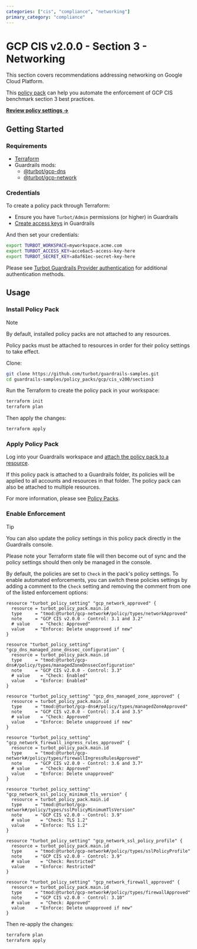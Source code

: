 ```yaml
---
categories: ["cis", "compliance", "networking"]
primary_category: "compliance"
---
```


# GCP CIS v2.0.0 - Section 3 - Networking

This section covers recommendations addressing networking on Google Cloud Platform.

This [policy pack](https://turbot.com/guardrails/docs/concepts/policy-packs) can help you automate the enforcement of GCP CIS benchmark section 3 best practices.

**[Review policy settings →](https://hub.guardrails.turbot.com/policy-packs/gcp_cis_v200_section3/settings)**

## Getting Started

### Requirements

- [Terraform](https://developer.hashicorp.com/terraform/install)
- Guardrails mods:
  - [@turbot/gcp-dns](https://hub.guardrails.turbot.com/mods/gcp/mods/gcp-dns)
  - [@turbot/gcp-network](https://hub.guardrails.turbot.com/mods/gcp/mods/gcp-network)

### Credentials

To create a policy pack through Terraform:

- Ensure you have `Turbot/Admin` permissions (or higher) in Guardrails
- [Create access keys](https://turbot.com/guardrails/docs/guides/iam/access-keys#generate-a-new-guardrails-api-access-key) in Guardrails

And then set your credentials:

```sh
export TURBOT_WORKSPACE=myworkspace.acme.com
export TURBOT_ACCESS_KEY=acce6ac5-access-key-here
export TURBOT_SECRET_KEY=a8af61ec-secret-key-here
```

Please see [Turbot Guardrails Provider authentication](https://registry.terraform.io/providers/turbot/turbot/latest/docs#authentication) for additional authentication methods.

## Usage

### Install Policy Pack

> [!NOTE]
> By default, installed policy packs are not attached to any resources.
>
> Policy packs must be attached to resources in order for their policy settings to take effect.

Clone:

```sh
git clone https://github.com/turbot/guardrails-samples.git
cd guardrails-samples/policy_packs/gcp/cis_v200/section3
```

Run the Terraform to create the policy pack in your workspace:

```sh
terraform init
terraform plan
```

Then apply the changes:

```sh
terraform apply
```

### Apply Policy Pack

Log into your Guardrails workspace and [attach the policy pack to a resource](https://turbot.com/guardrails/docs/guides/policy-packs#attach-a-policy-pack-to-a-resource).

If this policy pack is attached to a Guardrails folder, its policies will be applied to all accounts and resources in that folder. The policy pack can also be attached to multiple resources.

For more information, please see [Policy Packs](https://turbot.com/guardrails/docs/concepts/policy-packs).

### Enable Enforcement

> [!TIP]
> You can also update the policy settings in this policy pack directly in the Guardrails console.
>
> Please note your Terraform state file will then become out of sync and the policy settings should then only be managed in the console.

By default, the policies are set to `Check` in the pack's policy settings. To enable automated enforcements, you can switch these policies settings by adding a comment to the `Check` setting and removing the comment from one of the listed enforcement options:

```hcl
resource "turbot_policy_setting" "gcp_network_approved" {
  resource = turbot_policy_pack.main.id
  type     = "tmod:@turbot/gcp-network#/policy/types/networkApproved"
  note     = "GCP CIS v2.0.0 - Control: 3.1 and 3.2"
  # value    = "Check: Approved"
  value    = "Enforce: Delete unapproved if new"
}

resource "turbot_policy_setting" "gcp_dns_managed_zone_dnssec_configuration" {
  resource = turbot_policy_pack.main.id
  type     = "tmod:@turbot/gcp-dns#/policy/types/managedZoneDnssecConfiguration"
  note     = "GCP CIS v2.0.0 - Control: 3.3"
  # value    = "Check: Enabled"
  value    = "Enforce: Enabled"
}

resource "turbot_policy_setting" "gcp_dns_managed_zone_approved" {
  resource = turbot_policy_pack.main.id
  type     = "tmod:@turbot/gcp-dns#/policy/types/managedZoneApproved"
  note     = "GCP CIS v2.0.0 - Control: 3.4 and 3.5"
  # value    = "Check: Approved"
  value    = "Enforce: Delete unapproved if new"
}

resource "turbot_policy_setting" "gcp_network_firewall_ingress_rules_approved" {
  resource = turbot_policy_pack.main.id
  type     = "tmod:@turbot/gcp-network#/policy/types/firewallIngressRulesApproved"
  note     = "GCP CIS v2.0.0 - Control: 3.6 and 3.7"
  # value    = "Check: Approved"
  value    = "Enforce: Delete unapproved"
}

resource "turbot_policy_setting" "gcp_network_ssl_policy_minimum_tls_version" {
  resource = turbot_policy_pack.main.id
  type     = "tmod:@turbot/gcp-network#/policy/types/sslPolicyMinimumTlsVersion"
  note     = "GCP CIS v2.0.0 - Control: 3.9"
  # value    = "Check: TLS 1.2"
  value    = "Enforce: TLS 1.2"
}

resource "turbot_policy_setting" "gcp_network_ssl_policy_profile" {
  resource = turbot_policy_pack.main.id
  type     = "tmod:@turbot/gcp-network#/policy/types/sslPolicyProfile"
  note     = "GCP CIS v2.0.0 - Control: 3.9"
  # value    = "Check: Restricted"
  value    = "Enforce: Restricted"
}

resource "turbot_policy_setting" "gcp_network_firewall_approved" {
  resource = turbot_policy_pack.main.id
  type     = "tmod:@turbot/gcp-network#/policy/types/firewallApproved"
  note     = "GCP CIS v2.0.0 - Control: 3.10"
  # value    = "Check: Approved"
  value    = "Enforce: Delete unapproved if new"
}

```

Then re-apply the changes:

```sh
terraform plan
terraform apply
```
